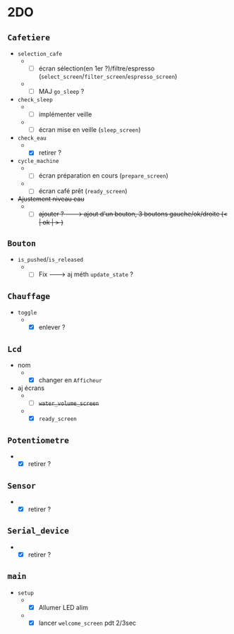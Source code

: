 # 2DO

## `Cafetiere`
* `selection_cafe`
	* - [ ] écran sélection(en 1er ?)/filtre/espresso (`select_screen`/`filter_screen`/`espresso_screen`)
	* - [ ] MAJ `go_sleep` ?
* `check_sleep`
	* - [ ] implémenter veille
	* - [ ] écran mise en veille (`sleep_screen`)
* `check_eau`
	* - [x] retirer ?
* `cycle_machine`
	* - [ ] écran préparation en cours (`prepare_screen`)
	* - [ ] écran café prêt (`ready_screen`)
* ~~Ajustement niveau eau~~
	* - [ ] ~~ajouter ? ---> ajout d'un bouton, 3 boutons gauche/ok/droite (< | ok | > )~~
## `Bouton`
* `is_pushed`/`is_released`
    * - [ ] Fix ---> aj méth `update_state` ?
## `Chauffage`
* `toggle`
    * - [x] enlever ?
## `Lcd`
* nom
    * - [x] changer en `Afficheur`
* aj écrans
    * - [ ] ~~`water_volume_screen`~~
    * - [x] `ready_screen`
## `Potentiometre`
* - [x] retirer ?
## `Sensor`
* - [x] retirer ?
## `Serial_device`
* - [x] retirer ?

## `main`
* `setup`
    * - [x] Allumer LED alim
    * - [x] lancer `welcome_screen` pdt 2/3sec
